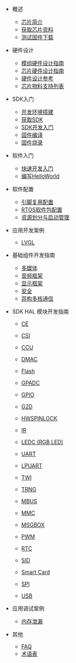 - 概述

  - [芯片简介](r128/about_chip.md)
  - [获取芯片资料](r128/get_chip_ds.md)
  - [测试固件下载](r128/test_img.md)
- 硬件设计
  - [模组硬件设计指南](hardware/module_hardware_design.md)
  - [芯片硬件设计指南](hardware/hardware_design.md)
  - [硬件设计参考](hardware/ref_hardware_design.md)
  - [芯片物料支持列表](hardware/chip_support_list.md)
- SDK入门
  - [开发环境搭建](r128/sdk_intro/prepare_dev_env.md)
  - [获取SDK](r128/sdk_intro/get_sdk.md)
  - [SDK开发入门](r128/sdk_intro/sdk_intro.md)
  - [固件编译](r128/sdk_intro/setup_img.md)
  - [固件烧录](r128/sdk_intro/flash_img.md)
- 软件入门
  - [快速开发入门](r128/quick_start.md)
  - [编写HelloWorld](r128/hello_world.md)
- 软件配置
  - [引脚复用配置](sdk_base/gpio_mux.md)
  - [RTOS软件包配置](sdk_base/rtos_package.md)
  - [资源划分与启动管理](sdk_base/boot_up.md)
- 应用开发案例
  - [LVGL](demo/lvgl.md)
- 基础组件开发指南
  - [多媒体](sdk_base/multimedia.md)
  - [音频框架](sdk_base/audio.md)
  - [显示框架](sdk_base/disp.md)
  - [安全](sdk_base/sos.md)
  - [异构多核通信](sdk_base/amp.md)
- SDK HAL 模块开发指南
  - [CE](sdk_module/ce.md)
  - [CSI](sdk_module/csi.md)
  - [CCU](sdk_module/ccu.md)
  - [DMAC](sdk_module/dmac.md)
  - [Flash](sdk_module/flash.md)
  - [GPADC](sdk_module/gpadc.md)
  - [GPIO](sdk_module/gpio.md)
  - [G2D](sdk_module/g2d.md)
  - [HWSPINLOCK](sdk_module/spin.md)
  - [IR](sdk_module/ir.md)
  - [LEDC (RGB LED)](sdk_module/ledc.md)
  - [UART](sdk_module/uart.md)
  - [LPUART](sdk_module/lpuart.md)
  
  - [TWI](sdk_module/twi.md)
  
  - [TRNG](sdk_module/trng.md)
  - [MBUS](sdk_module/mbus.md)
  - [MMC](sdk_module/mmc.md)
  - [MSGBOX](sdk_module/msgbox.md)
  - [PWM](sdk_module/pwm.md)
  - [RTC](sdk_module/rtc.md)
  - [SID](sdk_module/sid.md)
  - [Smart Card](sdk_module/smartcard.md)
  - [SPI](sdk_module/spi.md)
  - [USB](sdk_module/usb.md)
- 应用调试案例
  - [内存泄漏](debug/memleak.md)
- 其他
  - [FAQ](others/faq.md)
  - [术语表](others/term.md)